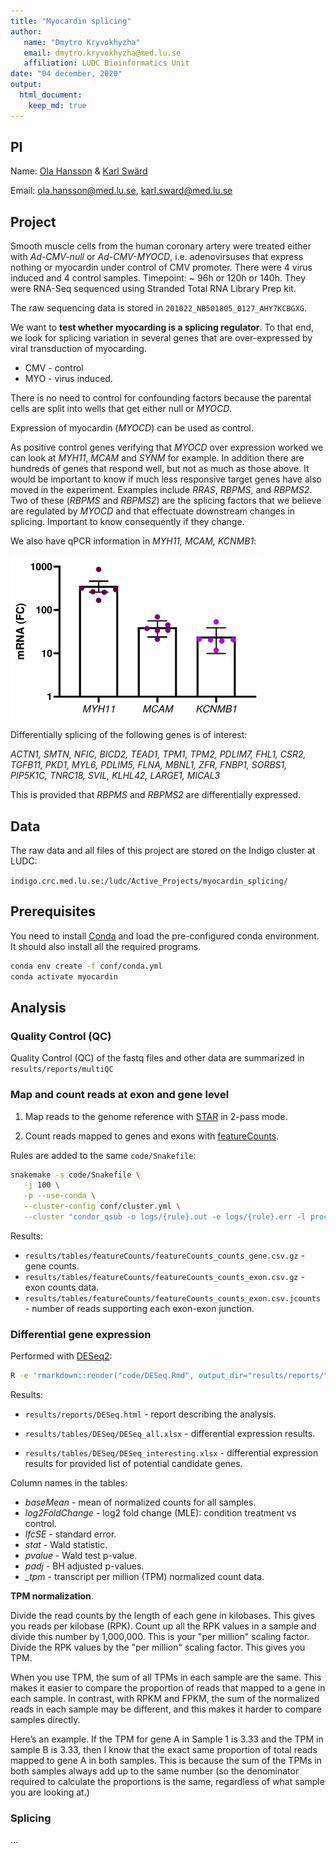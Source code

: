 ```yaml
---
title: "Myocardin splicing"
author:
   name: "Dmytro Kryvokhyzha"
   email: dmytro.kryvokhyzha@med.lu.se
   affiliation: LUDC Bioinformatics Unit
date: "04 december, 2020"
output:
  html_document:
    keep_md: true
---
```




## PI

Name: [Ola Hansson](https://www.ludc.lu.se/ola-hansson-pi) & 
      [Karl Swärd](https://www.lunduniversity.lu.se/lucat/user/d6a67258cd7d2448a83f44c29cbda4e8)

Email: [ola.hansson@med.lu.se](mailto:ola.hansson@med.lu.se), 
       [karl.sward@med.lu.se](mailto:karl.sward@med.lu.se)


## Project

Smooth muscle cells from the human coronary artery were treated either with *Ad-CMV-null* or *Ad-CMV-MYOCD*, i.e. adenovirsuses that express nothing or myocardin under control of CMV promoter. There were 4 virus induced and 4 control samples. Timepoint: ~ 96h or 120h or 140h. They were RNA-Seq sequenced using Stranded Total RNA Library Prep kit.

The raw sequencing data is stored in `201022_NB501805_0127_AHY7KCBGXG`.

We want to **test whether myocarding is a splicing regulator**. To that end, we look for
splicing variation in several genes that are over-expressed by viral transduction of
myocarding.

- CMV - control
- MYO - virus induced.

There is no need to control for confounding factors because the parental cells are
split into wells that get either null or *MYOCD*. 

Expression of myocardin (*MYOCD*) can be used as control.

As positive control genes verifying that *MYOCD* over expression worked we can look at *MYH11*, *MCAM* and *SYNM* for example. In addition there are hundreds of genes that respond well, but not as much as those above. It would be important to know if much less responsive target genes have also moved in the experiment. Examples include *RRAS*, *RBPMS*, and *RBPMS2*. Two of these (*RBPMS* and *RBPMS2*) are the splicing factors that we believe are regulated by *MYOCD* and that effectuate downstream changes in splicing. Important to know consequently if they change.

We also have qPCR information in *MYH11, MCAM, KCNMB1*:

![](data/MYH11-MCAM-KCNMB1.png)

Differentially splicing of the following genes is of interest:

*ACTN1, SMTN, NFIC, BICD2, TEAD1, TPM1, TPM2, PDLIM7, FHL1, CSR2,
TGFB11, PKD1, MYL6, PDLIM5, FLNA, MBNL1, ZFR, FNBP1, SORBS1, PIP5K1C,
TNRC18, SVIL, KLHL42, LARGE1, MICAL3*

This is provided that *RBPMS* and *RBPMS2* are differentially expressed.

## Data

The raw data and all files of this project are stored on the Indigo cluster at LUDC:

`indigo.crc.med.lu.se:/ludc/Active_Projects/myocardin_splicing/`

## Prerequisites

You need to install [Conda](https://conda.io) and load the pre-configured conda
environment. It should also install all the required programs.


```bash
conda env create -f conf/conda.yml
conda activate myocardin
```

## Analysis

### Quality Control (QC)

Quality Control (QC) of the fastq files and other data are summarized in
`results/reports/multiQC`

### Map and count reads at exon and gene level

1. Map reads to the genome reference with [STAR](https://github.com/alexdobin/STAR) 
in 2-pass mode.

2. Count reads mapped to genes and exons with [featureCounts](http://bioinf.wehi.edu.au/featureCounts/).

Rules are added to the same `code/Snakefile`:


```bash
snakemake -s code/Snakefile \
   -j 100 \
   -p --use-conda \
   --cluster-config conf/cluster.yml \
   --cluster "condor_qsub -o logs/{rule}.out -e logs/{rule}.err -l procs={cluster.cores},mem={cluster.ram} -V"
```

Results:

- `results/tables/featureCounts/featureCounts_counts_gene.csv.gz` - gene counts.
- `results/tables/featureCounts/featureCounts_counts_exon.csv.gz` - exon counts data.
- `results/tables/featureCounts/featureCounts_counts_exon.csv.jcounts` - number of reads supporting each exon-exon junction.

### Differential gene expression

Performed with [DESeq2](https://bioconductor.org/packages/release/bioc/vignettes/DESeq2/inst/doc/DESeq2.html):


```bash
R -e 'rmarkdown::render("code/DESeq.Rmd", output_dir="results/reports/")'
```

Results:

- `results/reports/DESeq.html` - report describing the analysis.

- `results/tables/DESeq/DESeq_all.xlsx` - differential expression results.

- `results/tables/DESeq/DESeq_interesting.xlsx` - differential expression results
  for provided list of potential candidate genes.

Column names in the tables:

- *baseMean* - mean of normalized counts for all samples. 
- *log2FoldChange* - log2 fold change (MLE): condition treatment vs control.
- *lfcSE* - standard error.
- *stat* - Wald statistic.
- *pvalue* - Wald test p-value.
- *padj* - BH adjusted p-values.
- *\_tpm* - transcript per million (TPM) normalized count data.

**TPM normalization**.

Divide the read counts by the length of each gene in kilobases. This gives you reads per kilobase (RPK).
Count up all the RPK values in a sample and divide this number by 1,000,000. This is your "per million" scaling factor.
Divide the RPK values by the "per million" scaling factor. This gives you TPM.

When you use TPM, the sum of all TPMs in each sample are the same. This 
makes it easier to compare the proportion of reads that mapped to a gene
in each sample. In contrast, with RPKM and FPKM, the sum of the 
normalized reads in each sample may be different, and this makes it 
harder to compare samples directly.

Here’s an example. If the TPM for gene A in Sample 1 is 3.33 and the TPM
in sample B is 3.33, then I know that the exact same proportion of 
total reads mapped to gene A in both samples. This is because the sum of
the TPMs in both samples always add up to the same number (so the 
denominator required to calculate the proportions is the same, 
regardless of what sample you are looking at.)


### Splicing

...


